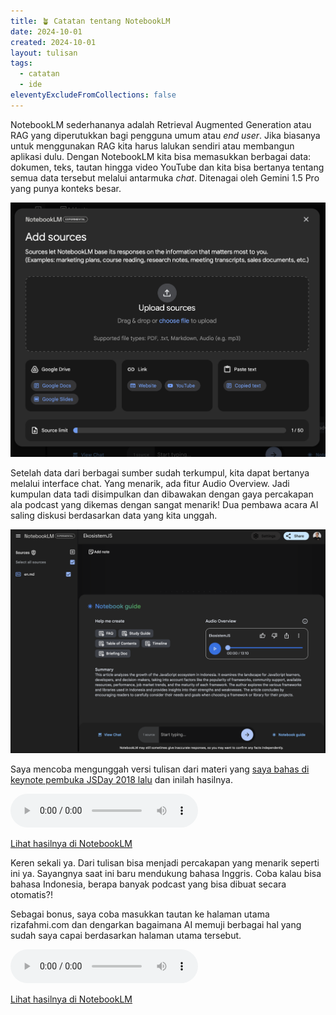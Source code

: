 ```yaml
---
title: 🪴 Catatan tentang NotebookLM
date: 2024-10-01
created: 2024-10-01
layout: tulisan
tags:
  - catatan
  - ide
eleventyExcludeFromCollections: false
---
```

NotebookLM sederhananya adalah Retrieval Augmented Generation atau RAG yang diperutukkan bagi pengguna umum atau _end user_. Jika biasanya untuk menggunakan RAG kita harus lalukan sendiri atau membangun aplikasi dulu. Dengan NotebookLM kita bisa memasukkan berbagai data: dokumen, teks, tautan hingga video YouTube dan kita bisa bertanya tentang semua data tersebut melalui antarmuka _chat_. Ditenagai oleh Gemini 1.5 Pro yang punya konteks besar.

![](/assets/images/notebooklm2.png)

Setelah data dari berbagai sumber sudah terkumpul, kita dapat bertanya melalui interface chat. Yang menarik, ada fitur Audio Overview. Jadi kumpulan data tadi disimpulkan dan dibawakan dengan gaya percakapan ala podcast yang dikemas dengan sangat menarik! Dua pembawa acara AI saling diskusi berdasarkan data yang kita unggah.

![](/assets/images/notebooklm.png)

Saya mencoba mengunggah versi tulisan dari materi yang [saya bahas di keynote pembuka JSDay 2018 lalu](https://rizafahmi.com/2020/02/03/ekosistemjs/) dan inilah hasilnya.

<audio controls src="/assets/media/EkosistemJS.mp3"></audio>

<a target="_blank" href="https://notebooklm.google.com/notebook/0f32ec16-ae6c-48d6-bfa9-88caeb43aef6/audio">Lihat hasilnya di NotebookLM</a>

Keren sekali ya. Dari tulisan bisa menjadi percakapan yang menarik seperti ini ya. Sayangnya saat ini baru mendukung bahasa Inggris. Coba kalau bisa bahasa Indonesia, berapa banyak podcast yang bisa dibuat secara otomatis?!

Sebagai bonus, saya coba masukkan tautan ke halaman utama rizafahmi.com dan dengarkan bagaimana AI memuji berbagai hal yang sudah saya capai berdasarkan halaman utama tersebut.

<audio controls src="/assets/media/rizafahmi.com.mp3"></audio>

<a target="_blank" href="https://notebooklm.google.com/notebook/5f4e26e0-3f48-4289-8af9-94954da9ae8e/audio">Lihat hasilnya di NotebookLM</a>
